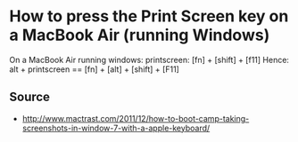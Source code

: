﻿# How to press the Print Screen key on a MacBook Air (running Windows)

On a MacBook Air running windows:
printscreen:   [fn] + [shift] + [f11]
Hence: alt + printscreen == [fn] + [alt] + [shift] + [F11]



## Source

  * <http://www.mactrast.com/2011/12/how-to-boot-camp-taking-screenshots-in-window-7-with-a-apple-keyboard/>